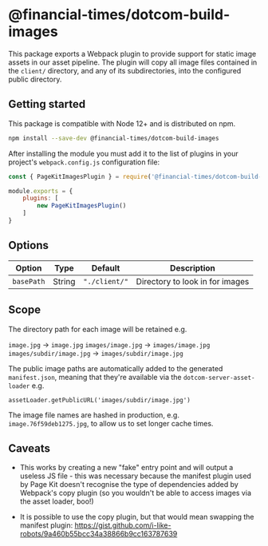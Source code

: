 # @financial-times/dotcom-build-images

This package exports a Webpack plugin to provide support for static image assets in our asset pipeline.
The plugin will copy all image files contained in the `client/` directory, and any of its subdirectories, into the configured public directory. 

## Getting started

This package is compatible with Node 12+ and is distributed on npm.

```sh
npm install --save-dev @financial-times/dotcom-build-images
```

After installing the module you must add it to the list of plugins in your project's `webpack.config.js` configuration file:

```js
const { PageKitImagesPlugin } = require('@financial-times/dotcom-build-base');

module.exports = {
	plugins: [
		new PageKitImagesPlugin()
	]
}
```

## Options

| Option     | Type    | Default       | Description                                                          |
|------------|---------|---------------|---------------------------------|
| `basePath` | String  | `"./client/"` | Directory to look in for images |


## Scope

The directory path for each image will be retained e.g.

`image.jpg` -> `image.jpg`
`images/image.jpg` -> `images/image.jpg`
`images/subdir/image.jpg` -> `images/subdir/image.jpg`

The public image paths are automatically added to the generated `manifest.json`,
meaning that they're available via the `dotcom-server-asset-loader` e.g.

```
assetLoader.getPublicURL('images/subdir/image.jpg')
```

The image file names are hashed in production, e.g. `image.76f59deb1275.jpg`, to allow us to set longer cache times.

## Caveats

- This works by creating a new "fake" entry point and will output a useless
  JS file - this was necessary because the manifest plugin used by Page Kit
  doesn't recognise the type of dependencies added by Webpack's copy plugin
  (so you wouldn't be able to access images via the asset loader, boo!)

- It is possible to use the copy plugin, but that would mean swapping the
  manifest plugin: https://gist.github.com/i-like-robots/9a460b55bcc34a38866b9cc163787639
